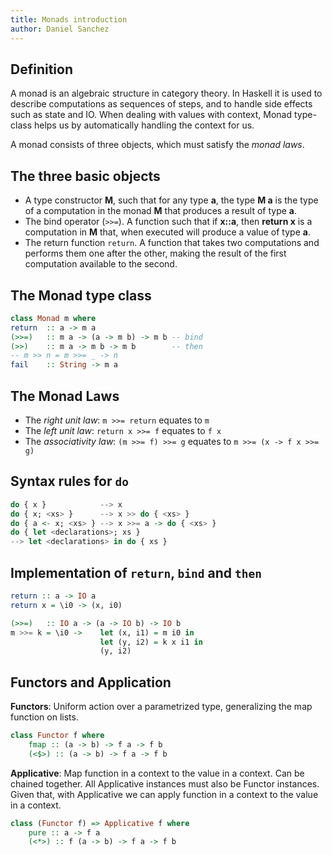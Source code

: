 ```yaml
---
title: Monads introduction
author: Daniel Sanchez
---
```


## Definition

A monad is an algebraic structure in category theory. In Haskell it is 
used to describe computations as sequences of steps, and to handle side
effects such as state and IO. When dealing with values with context, 
Monad type-class helps us by automatically handling the context for us.

A monad consists of three objects, which must satisfy the _monad laws_.


## The three basic objects

- A type constructor **M**, such that for any type **a**, the type 
    **M a** is the type of a computation in the monad **M** that 
    produces a result of type **a**.
- The bind operator (`>>=`). A function such that if **x::a**, then 
    **return x** is a computation in **M** that, when executed will
    produce a value of type **a**.
- The return function `return`. A function that takes two computations
    and performs them one after the other, making the result of the
    first computation available to the second.


## The Monad type class

```haskell
class Monad m where
return  :: a -> m a
(>>=)   :: m a -> (a -> m b) -> m b -- bind
(>>)    :: m a -> m b -> m b        -- then
-- m >> n = m >>= _ -> n
fail    :: String -> m a
```

## The Monad Laws

- The _right unit law_: `m >>= return` equates to `m`
- The _left unit law_: `return x >>= f` equates to `f x`
- The _associativity law_: `(m >>= f) >>= g` equates to 
    `m >>= (x -> f x >>= g)`

## Syntax rules for `do`

```haskell
do { x }            --> x
do { x; <xs> }      --> x >> do { <xs> }
do { a <- x; <xs> } --> x >>= a -> do { <xs> }
do { let <declarations>; xs }
--> let <declarations> in do { xs }
```

## Implementation of `return`, `bind` and `then`
```haskell
return :: a -> IO a
return x = \i0 -> (x, i0)

(>>=)   :: IO a -> (a -> IO b) -> IO b
m >>= k = \i0 ->    let (x, i1) = m i0 in
                    let (y, i2) = k x i1 in 
                    (y, i2)
```

## Functors and Application

**Functors**: Uniform action over a parametrized type, generalizing the map function on lists.

```haskell
class Functor f where
    fmap :: (a -> b) -> f a -> f b
    (<$>) :: (a -> b) -> f a -> f b
```

**Applicative**: Map function in a context to the value in a context.
Can be chained together. All Applicative instances must also be Functor
instances. Given that, with Applicative we can apply function in a context 
to the value in a context.

```haskell
class (Functor f) => Applicative f where
    pure :: a -> f a
    (<*>) :: f (a -> b) -> f a -> f b
```
